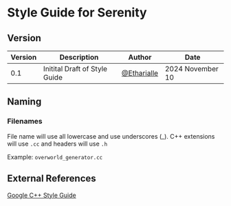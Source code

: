 # Style Guide for Serenity

## Version

| Version | Description | Author | Date  |
| - | - | - | - |
| 0.1 | Initital Draft of Style Guide | [@Etharialle](https://github.com/Etharialle) | 2024 November 10 |

## Naming

### Filenames
File name will use all lowercase and use underscores (_).  C++ extensions will use `.cc` and headers will use `.h`

Example:
`overworld_generator.cc`

## External References

[Google C++ Style Guide](https://google.github.io/styleguide/cppguide.html)